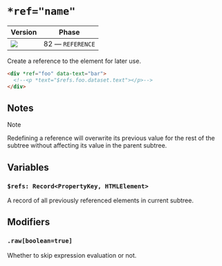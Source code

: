 # `*ref="name"`

| Version                              | Phase            |
| ------------------------------------ | ---------------- |
| ![](https://jsr.io/badges/@mizu/ref) | 82 — `REFERENCE` |

Create a reference to the element for later use.

```html
<div *ref="foo" data-text="bar">
  <!--<p *text="$refs.foo.dataset.text"></p>-->
</div>
```

## Notes

> [!NOTE]
> Redefining a reference will overwrite its previous value for the rest of the subtree without affecting its value in the parent subtree.

## Variables

### `$refs: Record<PropertyKey, HTMLElement>`

A record of all previously referenced elements in current subtree.

## Modifiers

### `.raw[boolean=true]`

Whether to skip expression evaluation or not.

